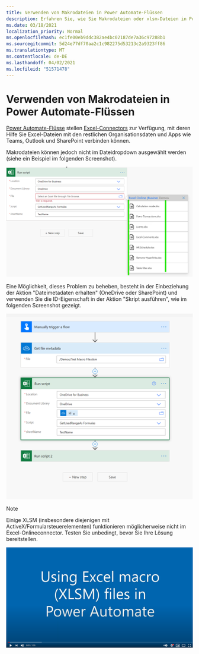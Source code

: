 ```yaml
---
title: Verwenden von Makrodateien in Power Automate-Flüssen
description: Erfahren Sie, wie Sie Makrodateien oder xlsm-Dateien in Power Automate-Flüssen verwenden.
ms.date: 03/18/2021
localization_priority: Normal
ms.openlocfilehash: ec1fe00eb9ddc382ae4bc02187de7a36c97288b1
ms.sourcegitcommit: 5d24e77df70aa2c1c982275d53213c2a9323ff86
ms.translationtype: MT
ms.contentlocale: de-DE
ms.lasthandoff: 04/02/2021
ms.locfileid: "51571478"
---
```

# <a name="how-to-use-macro-files-in-power-automate-flows"></a>Verwenden von Makrodateien in Power Automate-Flüssen

[Power Automate-Flüsse](https://flow.microsoft.com/) stellen [Excel-Connectors](https://flow.microsoft.com/connectors/shared_excelonlinebusiness/excel-online-business/) zur Verfügung, mit deren Hilfe Sie Excel-Dateien mit den restlichen Organisationsdaten und Apps wie Teams, Outlook und SharePoint verbinden können.

Makrodateien können jedoch nicht im Dateidropdown ausgewählt werden (siehe ein Beispiel im folgenden Screenshot).

![Keine xlsm in Ausführen der Skriptaktion](../images/no-xlsm.png)

Eine Möglichkeit, dieses Problem zu beheben, besteht in der Einbeziehung der Aktion "Dateimetadaten erhalten" (OneDrive oder SharePoint) und verwenden Sie die ID-Eigenschaft in der Aktion "Skript ausführen", wie im folgenden Screenshot gezeigt.

![xlsm in Ausführen der Skriptaktion](../images/xlsm-in-pa.png)

> [!NOTE]
> Einige XLSM (insbesondere diejenigen mit ActiveX/Formularsteuerelementen) funktionieren möglicherweise nicht im Excel-Onlineconnector. Testen Sie unbedingt, bevor Sie Ihre Lösung bereitstellen.

[![Video zur Verwendung von XLSM in Ausführen der Skriptaktion ansehen](../images/xlsm-vid.png)](https://youtu.be/o-H9BbywJQQ "Video zur Verwendung von XLSM in der Aktion Skript ausführen")
